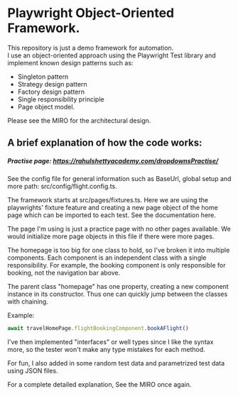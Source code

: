# Playwright Object-Oriented Framework.

This repository is just a demo framework for automation.  
I use an object-oriented approach using the Playwright Test library and implement known design patterns such as:
- Singleton pattern
- Strategy design pattern
- Factory design pattern 
- Single responsibility principle
- Page object model.

Please see the MIRO for the architectural design.

## A brief explanation of how the code works:

##### Practise page: https://rahulshettyacademy.com/dropdownsPractise/

See the config file for general information such as BaseUrl, global setup and more path: src/config/flight.config.ts. 

The framework starts at src/pages/fixtures.ts. Here we are using the playwrights' fixture feature and creating a new page object of the home page which can be imported to each test. See the documentation here.

The page I'm using is just a practice page with no other pages available.
We would initialize more page objects in this file if there were more pages.

The homepage is too big for one class to hold, so I've broken it into multiple components. Each component is an independent class with a single responsibility. For example, the booking component is only responsible for booking, not the navigation bar above.

The parent class "homepage" has one property, creating a new component instance in its constructor. Thus one can quickly jump between the classes with chaining. 

Example: 
```js
await travelHomePage.flightBookingComponent.bookAFlight()
```

I've then implemented "interfaces" or well types since I like the syntax more, so the tester won't make any type mistakes for each method.

For fun, I also added in some random test data and parametrized test data using JSON files.


For a complete detailed explanation, See the MIRO once again.
